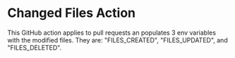 # Changed Files Action

This GitHub action applies to pull requests an populates 3 env variables with the modified files. They are: "FILES_CREATED", "FILES_UPDATED", and "FILES_DELETED".
